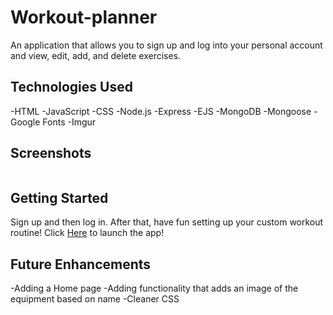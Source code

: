 # Workout-planner
An application that allows you to sign up and log into your personal account and view, edit, add, and delete exercises.

## Technologies Used
-HTML
-JavaScript
-CSS
-Node.js
-Express
-EJS
-MongoDB
-Mongoose
-Google Fonts
-Imgur

## Screenshots

![]()

## Getting Started
Sign up and then log in. After that, have fun setting up your custom workout routine! 
Click [Here]() to launch the app!

## Future Enhancements
-Adding a Home page
-Adding functionality that adds an image of the equipment based on name
-Cleaner CSS
